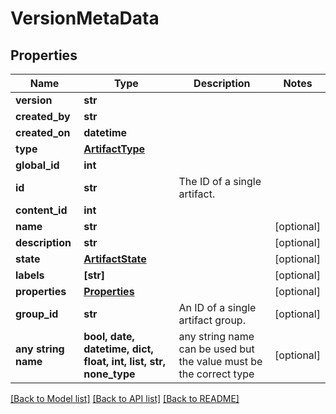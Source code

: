 # VersionMetaData


## Properties
Name | Type | Description | Notes
------------ | ------------- | ------------- | -------------
**version** | **str** |  | 
**created_by** | **str** |  | 
**created_on** | **datetime** |  | 
**type** | [**ArtifactType**](ArtifactType.md) |  | 
**global_id** | **int** |  | 
**id** | **str** | The ID of a single artifact. | 
**content_id** | **int** |  | 
**name** | **str** |  | [optional] 
**description** | **str** |  | [optional] 
**state** | [**ArtifactState**](ArtifactState.md) |  | [optional] 
**labels** | **[str]** |  | [optional] 
**properties** | [**Properties**](Properties.md) |  | [optional] 
**group_id** | **str** | An ID of a single artifact group. | [optional] 
**any string name** | **bool, date, datetime, dict, float, int, list, str, none_type** | any string name can be used but the value must be the correct type | [optional]

[[Back to Model list]](../README.md#documentation-for-models) [[Back to API list]](../README.md#documentation-for-api-endpoints) [[Back to README]](../README.md)



